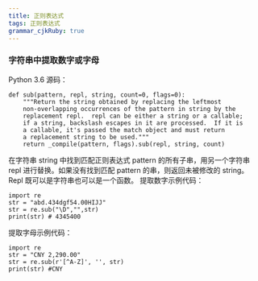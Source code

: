 ```yaml
---
title: 正则表达式 
tags: 正则表达式
grammar_cjkRuby: true
---
```



### 字符串中提取数字或字母
Python 3.6 源码：

``` python?linenums
def sub(pattern, repl, string, count=0, flags=0):
    """Return the string obtained by replacing the leftmost
    non-overlapping occurrences of the pattern in string by the
    replacement repl.  repl can be either a string or a callable;
    if a string, backslash escapes in it are processed.  If it is
    a callable, it's passed the match object and must return
    a replacement string to be used."""
    return _compile(pattern, flags).sub(repl, string, count)
```
在字符串 string 中找到匹配正则表达式 pattern 的所有子串，用另一个字符串 repl 进行替换。如果没有找到匹配 pattern 的串，则返回未被修改的 string。Repl 既可以是字符串也可以是一个函数。
提取数字示例代码：
``` python?linenums
import re
str = "abd.434dgf54.00HIJJ"
str = re.sub("\D","",str)
print(str) # 4345400
```
提取字母示例代码：

``` python?linenums
import re
str = "CNY 2,290.00"
str = re.sub(r'[^A-Z]', '', str)
print(str) #CNY
```